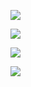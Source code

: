 

![](https://gitee.com/hxc8/images7/raw/master/img/202407190813162.jpg)



![](https://gitee.com/hxc8/images7/raw/master/img/202407190813673.jpg)







![](https://gitee.com/hxc8/images7/raw/master/img/202407190814158.jpg)



![](https://gitee.com/hxc8/images7/raw/master/img/202407190814949.jpg)

